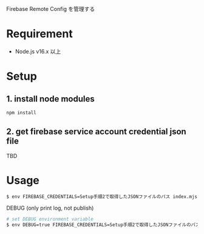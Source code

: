 Firebase Remote Config を管理する

# Requirement

- Node.js v16.x 以上

# Setup

## 1. install node modules

```bash
npm install
```

## 2. get firebase service account credential json file

TBD

# Usage

```bash
$ env FIREBASE_CREDENTIALS=Setup手順2で取得したJSONファイルのパス index.mjs
```

DEBUG (only print log, not publish)

```bash
# set DEBUG environment variable
$ env DEBUG=true FIREBASE_CREDENTIALS=Setup手順2で取得したJSONファイルのパス index.mjs
```
